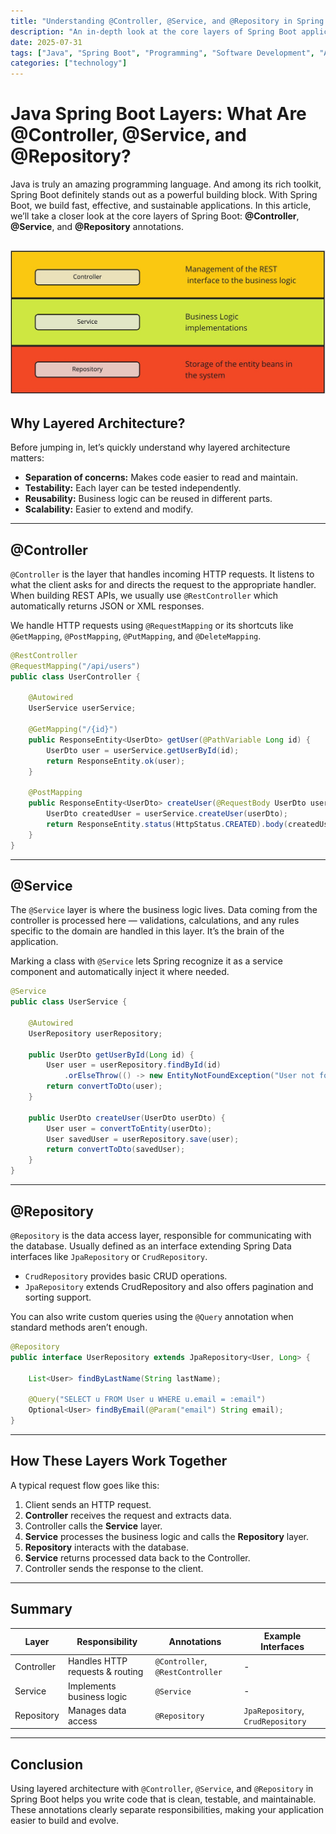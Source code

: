 ```yaml
---
title: "Understanding @Controller, @Service, and @Repository in Spring Boot"
description: "An in-depth look at the core layers of Spring Boot applications: @Controller, @Service, and @Repository annotations. Learn their roles, how they interact, and best practices for building clean, maintainable code."
date: 2025-07-31
tags: ["Java", "Spring Boot", "Programming", "Software Development", "Architecture", "Best Practices"]
categories: ["technology"]
---
```


# Java Spring Boot Layers: What Are @Controller, @Service, and @Repository?

Java is truly an amazing programming language. And among its rich toolkit, Spring Boot definitely stands out as a powerful building block. With Spring Boot, we build fast, effective, and sustainable applications. In this article, we’ll take a closer look at the core layers of Spring Boot: **@Controller**, **@Service**, and **@Repository** annotations.

![Spring Layers](../../../assets/images/technology/spring-layers.jpg)
---

## Why Layered Architecture?

Before jumping in, let’s quickly understand why layered architecture matters:

- **Separation of concerns:** Makes code easier to read and maintain.
- **Testability:** Each layer can be tested independently.
- **Reusability:** Business logic can be reused in different parts.
- **Scalability:** Easier to extend and modify.

---

## @Controller

`@Controller` is the layer that handles incoming HTTP requests. It listens to what the client asks for and directs the request to the appropriate handler. When building REST APIs, we usually use `@RestController` which automatically returns JSON or XML responses.

We handle HTTP requests using `@RequestMapping` or its shortcuts like `@GetMapping`, `@PostMapping`, `@PutMapping`, and `@DeleteMapping`.

```Java
@RestController
@RequestMapping("/api/users")
public class UserController {

    @Autowired
    UserService userService;

    @GetMapping("/{id}")
    public ResponseEntity<UserDto> getUser(@PathVariable Long id) {
        UserDto user = userService.getUserById(id);
        return ResponseEntity.ok(user);
    }

    @PostMapping
    public ResponseEntity<UserDto> createUser(@RequestBody UserDto userDto) {
        UserDto createdUser = userService.createUser(userDto);
        return ResponseEntity.status(HttpStatus.CREATED).body(createdUser);
    }
}
```

---

## @Service

The `@Service` layer is where the business logic lives. Data coming from the controller is processed here — validations, calculations, and any rules specific to the domain are handled in this layer. It’s the brain of the application.

Marking a class with `@Service` lets Spring recognize it as a service component and automatically inject it where needed.

```Java
@Service
public class UserService {

    @Autowired
    UserRepository userRepository;

    public UserDto getUserById(Long id) {
        User user = userRepository.findById(id)
            .orElseThrow(() -> new EntityNotFoundException("User not found"));
        return convertToDto(user);
    }

    public UserDto createUser(UserDto userDto) {
        User user = convertToEntity(userDto);
        User savedUser = userRepository.save(user);
        return convertToDto(savedUser);
    }
}
```

---

## @Repository

`@Repository` is the data access layer, responsible for communicating with the database. Usually defined as an interface extending Spring Data interfaces like `JpaRepository` or `CrudRepository`.

- `CrudRepository` provides basic CRUD operations.
- `JpaRepository` extends CrudRepository and also offers pagination and sorting support.

You can also write custom queries using the `@Query` annotation when standard methods aren’t enough.

```Java
@Repository
public interface UserRepository extends JpaRepository<User, Long> {

    List<User> findByLastName(String lastName);

    @Query("SELECT u FROM User u WHERE u.email = :email")
    Optional<User> findByEmail(@Param("email") String email);
}
```

---

## How These Layers Work Together

A typical request flow goes like this:

1. Client sends an HTTP request.
2. **Controller** receives the request and extracts data.
3. Controller calls the **Service** layer.
4. **Service** processes the business logic and calls the **Repository** layer.
5. **Repository** interacts with the database.
6. **Service** returns processed data back to the Controller.
7. Controller sends the response to the client.

---

## Summary

| Layer       | Responsibility                  | Annotations                 | Example Interfaces         |
|-------------|--------------------------------|-----------------------------|---------------------------|
| Controller  | Handles HTTP requests & routing | `@Controller`, `@RestController` | -                         |
| Service     | Implements business logic       | `@Service`                  | -                         |
| Repository  | Manages data access             | `@Repository`               | `JpaRepository`, `CrudRepository` |

---

## Conclusion

Using layered architecture with `@Controller`, `@Service`, and `@Repository` in Spring Boot helps you write code that is clean, testable, and maintainable. These annotations clearly separate responsibilities, making your application easier to build and evolve.

